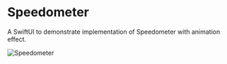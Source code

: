# Speedometer
A SwiftUI to demonstrate implementation of Speedometer with animation effect.



![Speedometer](https://user-images.githubusercontent.com/95478770/145924718-fe9fd488-2684-4d1e-9202-42eaa6e6357f.png)

